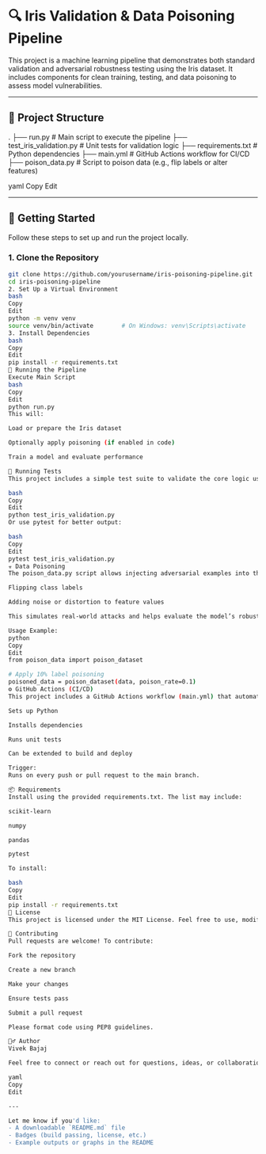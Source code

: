 # 🔍 Iris Validation & Data Poisoning Pipeline

This project is a machine learning pipeline that demonstrates both standard validation and adversarial robustness testing using the Iris dataset. It includes components for clean training, testing, and data poisoning to assess model vulnerabilities.

---

## 📁 Project Structure

.
├── run.py # Main script to execute the pipeline
├── test_iris_validation.py # Unit tests for validation logic
├── requirements.txt # Python dependencies
├── main.yml # GitHub Actions workflow for CI/CD
├── poison_data.py # Script to poison data (e.g., flip labels or alter features)

yaml
Copy
Edit

---

## 🚀 Getting Started

Follow these steps to set up and run the project locally.

### 1. Clone the Repository
```bash
git clone https://github.com/yourusername/iris-poisoning-pipeline.git
cd iris-poisoning-pipeline
2. Set Up a Virtual Environment
bash
Copy
Edit
python -m venv venv
source venv/bin/activate        # On Windows: venv\Scripts\activate
3. Install Dependencies
bash
Copy
Edit
pip install -r requirements.txt
🧪 Running the Pipeline
Execute Main Script
bash
Copy
Edit
python run.py
This will:

Load or prepare the Iris dataset

Optionally apply poisoning (if enabled in code)

Train a model and evaluate performance

🧪 Running Tests
This project includes a simple test suite to validate the core logic using the Iris dataset.

bash
Copy
Edit
python test_iris_validation.py
Or use pytest for better output:

bash
Copy
Edit
pytest test_iris_validation.py
☣️ Data Poisoning
The poison_data.py script allows injecting adversarial examples into the dataset by:

Flipping class labels

Adding noise or distortion to feature values

This simulates real-world attacks and helps evaluate the model’s robustness under adversarial conditions.

Usage Example:
python
Copy
Edit
from poison_data import poison_dataset

# Apply 10% label poisoning
poisoned_data = poison_dataset(data, poison_rate=0.1)
⚙️ GitHub Actions (CI/CD)
This project includes a GitHub Actions workflow (main.yml) that automatically:

Sets up Python

Installs dependencies

Runs unit tests

Can be extended to build and deploy

Trigger:
Runs on every push or pull request to the main branch.

📦 Requirements
Install using the provided requirements.txt. The list may include:

scikit-learn

numpy

pandas

pytest

To install:

bash
Copy
Edit
pip install -r requirements.txt
📄 License
This project is licensed under the MIT License. Feel free to use, modify, and distribute.

🤝 Contributing
Pull requests are welcome! To contribute:

Fork the repository

Create a new branch

Make your changes

Ensure tests pass

Submit a pull request

Please format code using PEP8 guidelines.

🙋‍♂️ Author
Vivek Bajaj

Feel free to connect or reach out for questions, ideas, or collaboration.

yaml
Copy
Edit

---

Let me know if you'd like:
- A downloadable `README.md` file
- Badges (build passing, license, etc.)
- Example outputs or graphs in the README


